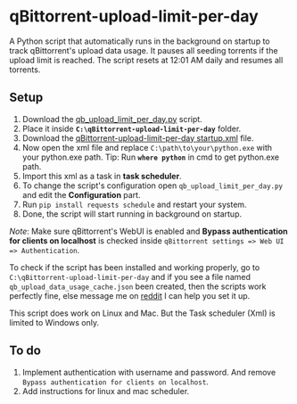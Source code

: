 # qBittorrent-upload-limit-per-day

A Python script that automatically runs in the background on startup to track qBittorrent's upload data usage. It pauses all seeding torrents if the upload limit is reached. The script resets at 12:01 AM daily and resumes all torrents.

## Setup

1. Download the [qb_upload_limit_per_day.py](https://github.com/Tetrax-10/qBittorrent-upload-limit-per-day/blob/main/qb_upload_limit_per_day.py) script.
2. Place it inside **`C:\qBittorrent-upload-limit-per-day`** folder.
3. Download the [qBittorrent-upload-limit-per-day startup.xml](https://github.com/Tetrax-10/qBittorrent-upload-limit-per-day/blob/main/qBittorrent-upload-limit-per-day%20startup.xml) file.
4. Now open the xml file and replace `C:\path\to\your\python.exe` with your python.exe path. Tip: Run **`where python`** in cmd to get python.exe path.
5. Import this xml as a task in **task scheduler**.
6. To change the script's configuration open `qb_upload_limit_per_day.py` and edit the **Configuration** part.
7. Run `pip install requests schedule` and restart your system.
8. Done, the script will start running in background on startup.

*Note*: Make sure qBittorrent's WebUI is enabled and **Bypass authentication for clients on localhost** is checked inside `qBittorrent settings => Web UI => Authentication`.

To check if the script has been installed and working properly, go to `C:\qBittorrent-upload-limit-per-day` and if you see a file named `qb_upload_data_usage_cache.json` been created, then the scripts work perfectly fine, else message me on [reddit](https://www.reddit.com/user/Raghavan_Rave10/) I can help you set it up.

This script does work on Linux and Mac. But the Task scheduler (Xml) is limited to Windows only.

## To do

1. Implement authentication with username and password. And remove `Bypass authentication for clients on localhost`.
2. Add instructions for linux and mac scheduler.

